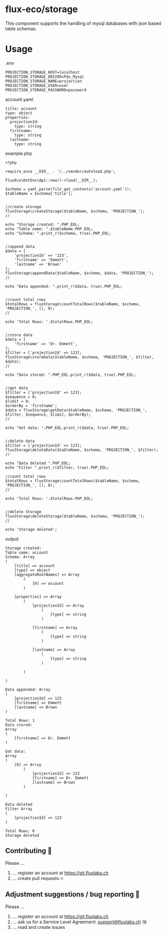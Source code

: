 # flux-eco/storage
This component supports the handling of mysql databases with json based table schemas.

# Usage
.env
``` 
PROJECTION_STORAGE_HOST=localhost
PROJECTION_STORAGE_DRIVER=Pdo_Mysql
PROJECTION_STORAGE_NAME=projection
PROJECTION_STORAGE_USER=user
PROJECTION_STORAGE_PASSWORD=password
```

account.yaml
``` 
title: account
type: object
properties:
  projectionId:
    type: string
  firstname:
    type: string
  lastname:
    type: string
``` 

example.php
```
<?php

require_once __DIR__ . '/../vendor/autoload.php';

FluxEco\DotEnv\Api::new()->load(__DIR__);

$schema = yaml_parse(file_get_contents('account.yaml'));
$tableName = $schema['title'];


//create storage
fluxStorage\createStorage($tableName, $schema, 'PROJECTION_');
//

echo "Storage created: ".PHP_EOL;
echo "Table name: ".$tableName.PHP_EOL;
echo "Schema: ".print_r($schema, true).PHP_EOL;


//append data
$data = [
    'projectionId' => '123',
    'firstname' => 'Emmett',
    'lastname' => 'Brown'
];
fluxStorage\appendData($tableName, $schema, $data, 'PROJECTION_');
//

echo "Data appended: ".print_r($data, true).PHP_EOL;


//count total rows
$totalRows = fluxStorage\countTotalRows($tableName, $schema, 'PROJECTION_', [], 0);
//

echo 'Total Rows: '.$totalRows.PHP_EOL;


//store data
$data = [
    'firstname' => 'Dr. Emmett',
];
$filter = ['projectionId' => 123];
fluxStorage\storeData($tableName, $schema, 'PROJECTION_', $filter, $data);
//

echo "Data stored: ".PHP_EOL.print_r($data, true).PHP_EOL;


//get data
$filter = ['projectionId' => 123];
$sequence = 0;
$limit = 0;
$orderBy = 'firstname';
$data = fluxStorage\getData($tableName, $schema, 'PROJECTION_', $filter, $sequence, $limit, $orderBy);
//

echo "Get data: ".PHP_EOL.print_r($data, true).PHP_EOL;


//delete data
$filter = ['projectionId' => 123];
fluxStorage\deleteData($tableName, $schema, 'PROJECTION_', $filter);
//

echo "Data deleted ".PHP_EOL;
echo "Filter ".print_r($filter, true).PHP_EOL;

//count total rows
$totalRows = fluxStorage\countTotalRows($tableName, $schema, 'PROJECTION_', [], 0);
//

echo 'Total Rows: '.$totalRows.PHP_EOL;


//delete Storage
fluxStorage\deleteStorage($tableName, $schema, 'PROJECTION_');
//

echo 'Storage deleted';
```

output
```
Storage created: 
Table name: account
Schema: Array
(
    [title] => account
    [type] => object
    [aggregateRootNames] => Array
        (
            [0] => account
        )

    [properties] => Array
        (
            [projectionId] => Array
                (
                    [type] => string
                )

            [firstname] => Array
                (
                    [type] => string
                )

            [lastname] => Array
                (
                    [type] => string
                )

        )

)

Data appended: Array
(
    [projectionId] => 123
    [firstname] => Emmett
    [lastname] => Brown
)

Total Rows: 1
Data stored: 
Array
(
    [firstname] => Dr. Emmett
)

Get data: 
Array
(
    [0] => Array
        (
            [projectionId] => 123
            [firstname] => Dr. Emmett
            [lastname] => Brown
        )

)

Data deleted 
Filter Array
(
    [projectionId] => 123
)

Total Rows: 0
Storage deleted
```

## Contributing :purple_heart:

Please ...

1. ... register an account at https://git.fluxlabs.ch
2. ... create pull requests :fire:

## Adjustment suggestions / bug reporting :feet:

Please ...

1. ... register an account at https://git.fluxlabs.ch
2. ... ask us for a Service Level Agreement: support@fluxlabs.ch :kissing_heart:
3. ... read and create issues
